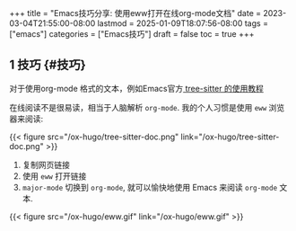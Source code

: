 +++
title = "Emacs技巧分享: 使用eww打开在线org-mode文档"
date = 2023-03-04T21:55:00-08:00
lastmod = 2025-01-09T18:07:56-08:00
tags = ["emacs"]
categories = ["Emacs技巧"]
draft = false
toc = true
+++

## <span class="section-num">1</span> 技巧 {#技巧}

对于使用org-mode 格式的文本，例如Emacs官方[ tree-sitter 的使用教程](https://git.savannah.gnu.org/cgit/emacs.git/plain/admin/notes/tree-sitter/starter-guide?h=feature/tree-sitter)

在线阅读不是很易读，相当于人脑解析 `org-mode`. 我的个人习惯是使用 `eww` 浏览器来阅读:

{{< figure src="/ox-hugo/tree-sitter-doc.png" link="/ox-hugo/tree-sitter-doc.png" >}}

1.  复制网页链接
2.  使用 `eww` 打开链接
3.  `major-mode` 切换到 `org-mode`, 就可以愉快地使用 Emacs 来阅读 `org-mode` 文本.

{{< figure src="/ox-hugo/eww.gif" link="/ox-hugo/eww.gif" >}}
